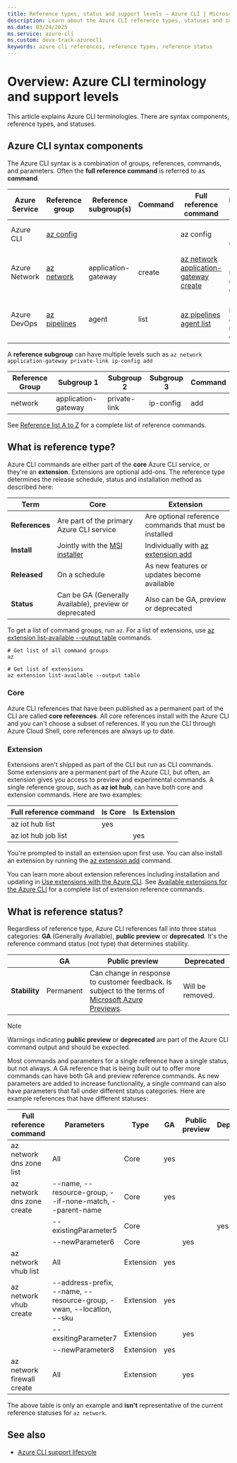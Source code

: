 ```yaml
---
title: Reference types, status and support levels – Azure CLI | Microsoft Docs
description: Learn about the Azure CLI reference types, statuses and support levels
ms.date: 03/24/2025
ms.service: azure-cli
ms.custom: devx-track-azurecli
keywords: azure cli references, reference types, reference status
---
```


# Overview: Azure CLI terminology and support levels

This article explains Azure CLI terminologies.  There are syntax components, reference types, and statuses.

## Azure CLI syntax components

The Azure CLI syntax is a combination of groups, references, commands, and parameters. Often the **full reference command** is referred to as **command**.

| Azure Service | Reference group | Reference subgroup(s) | Command | Full reference command | Parameter Examples
|-|-|-|-|-|-|
| Azure CLI | [az config](../../docs-ref-autogen/LTS-version/latest/config.yml) | | | az config | --local, --output -o
| Azure Network | [az network](../../docs-ref-autogen/LTS-version/latest/network.yml) | application-gateway | create | [az network application-gateway create](/cli/azure/network/application-gateway#az-network-application-gateway-create) | --name, --resource-group, --capacity
| Azure DevOps | [az pipelines](../../docs-ref-autogen/LTS-version/latest/pipelines.yml) | agent | list | [az pipelines agent list](../../docs-ref-autogen/LTS-version/latest/pipelines/agent.yml) | --pool-id, --agent-name, --demands

A **reference subgroup** can have multiple levels such as `az network application-gateway private-link ip-config add`

| Reference Group | Subgroup 1 | Subgroup 2 | Subgroup 3| Command|
|-|-|-|-|-|
|network|application-gateway|private-link|ip-config|add

See [Reference list A to Z](../../docs-ref-autogen/LTS-version/latest/reference-index.yml) for a complete list of reference commands.

## What is reference type?

Azure CLI commands are either part of the **core** Azure CLI service, or they're an **extension**.  Extensions are optional add-ons.  The reference type determines the release schedule, status and installation method as described here:

| Term | Core | Extension |
| - | - | -|
| **References** | Are part of the primary Azure CLI service | Are optional reference commands that must be installed |
| **Install**    | Jointly with the [MSI installer](install-azure-cli-windows.md) | Individually with [az extension add](/cli/azure/extension#az-extension-add)                 |
| **Released**   | On a schedule | As new features or updates become available |
| **Status**     | Can be GA (Generally Available), preview or deprecated | Also can be GA, preview or deprecated |

To get a list of command groups, run `az`.  For a list of extensions, use [az extension list-available --output table](/cli/azure/extension#az-extension-list-available) commands.

```azurecli-interactive
# Get list of all command groups
az

# Get list of extensions
az extension list-available --output table
```

### Core

Azure CLI references that have been published as a permanent part of the CLI are called **core references**. All core references install with the Azure CLI and you can't choose a subset of references. If you run the CLI through Azure Cloud Shell, core references are always up to date.

### Extension

Extensions aren't shipped as part of the CLI but run as CLI commands. Some extensions are a permanent part of the Azure CLI, but often, an extension gives you access to preview and experimental commands. A single reference group, such as **az iot hub**, can have both core and extension commands.  Here are two examples:

|      Full reference command       | Is Core | Is Extension |
| --------------------------------- | ------- | ------------ |
| az iot hub list                   | yes     |              |
| az iot hub job list               |         | yes          |

You're prompted to install an extension upon first use.  You can also install an extension by running the [az extension add](/cli/azure/extension#az-extension-add) command.

You can learn more about extension references including installation and updating in [Use extensions with the Azure CLI](azure-cli-extensions-overview.md).  See [Available extensions for the Azure CLI](azure-cli-extensions-list.md) for a complete list of extension reference commands.

## What is reference status?

Regardless of reference type, Azure CLI references fall into three status categories: **GA** (Generally Available), **public preview** or **deprecated**. It's the reference command status (not type) that determines stability.

| | GA  | Public preview | Deprecated
|-|-|-|-|
| **Stability** | Permanent | Can change in response to customer feedback. Is subject to the terms of [Microsoft Azure Previews](https://azure.microsoft.com/support/legal/preview-supplemental-terms/). | Will be removed.

> [!NOTE]
> Warnings indicating **public preview** or **deprecated** are part of the Azure CLI command output and should be expected.

Most commands and parameters for a single reference have a single status, but not always. A GA reference that is being built out to offer more commands can have both GA and preview reference commands. As new parameters are added to increase functionality, a single command can also have parameters that fall under different status categories. Here are example references that have different statuses:

|   Full reference command   |                              Parameters                              |   Type    | GA  | Public preview | Deprecated   |
| -------------------------- | -------------------------------------------------------------------- | --------- | --- | -------------- | ------------ |
| az network dns zone list   | All                                                                  | Core      | yes |                |              |
| az network dns zone create | --name, --resource-group, --if-none-match, --parent-name             | Core      | yes |                |              |
|                            | --existingParameter5                                                 | Core      |     |                | yes          |
|                            | --newParameter6                                                      | Core      |     | yes            |              |
| az network vhub list       | All                                                                  | Extension | yes |                |              |
| az network vhub create     | --address-prefix, --name, --resource-group, -vwan, --location, --sku | Extension | yes |                |              |
|                            | --exsitingParameter7                                                 | Extension |     | yes            |              |
|                            | --newParameter8                                                      | Extension | yes |                |              |
| az network firewall create | All                                                                  | Extension |     | yes            |              |

The above table is only an example and **isn't** representative of the current reference statuses for `az network`.

## See also

- [Azure CLI support lifecycle](./azure-cli-support-lifecycle.md)
